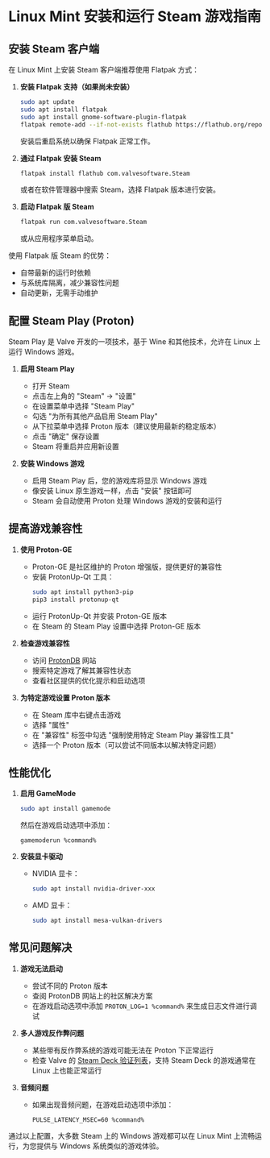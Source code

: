 # Linux Mint 安装和运行 Steam 游戏指南

## 安装 Steam 客户端

在 Linux Mint 上安装 Steam 客户端推荐使用 Flatpak 方式：

1. **安装 Flatpak 支持（如果尚未安装）**
   ```bash
   sudo apt update
   sudo apt install flatpak
   sudo apt install gnome-software-plugin-flatpak
   flatpak remote-add --if-not-exists flathub https://flathub.org/repo/flathub.flatpakrepo
   ```
   安装后重启系统以确保 Flatpak 正常工作。

2. **通过 Flatpak 安装 Steam**
   ```bash
   flatpak install flathub com.valvesoftware.Steam
   ```
   或者在软件管理器中搜索 Steam，选择 Flatpak 版本进行安装。

3. **启动 Flatpak 版 Steam**
   ```bash
   flatpak run com.valvesoftware.Steam
   ```
   或从应用程序菜单启动。

使用 Flatpak 版 Steam 的优势：
- 自带最新的运行时依赖
- 与系统库隔离，减少兼容性问题
- 自动更新，无需手动维护

## 配置 Steam Play (Proton)

Steam Play 是 Valve 开发的一项技术，基于 Wine 和其他技术，允许在 Linux 上运行 Windows 游戏。

1. **启用 Steam Play**
   - 打开 Steam
   - 点击左上角的 "Steam" → "设置"
   - 在设置菜单中选择 "Steam Play"
   - 勾选 "为所有其他产品启用 Steam Play"
   - 从下拉菜单中选择 Proton 版本（建议使用最新的稳定版本）
   - 点击 "确定" 保存设置
   - Steam 将重启并应用新设置

2. **安装 Windows 游戏**
   - 启用 Steam Play 后，您的游戏库将显示 Windows 游戏
   - 像安装 Linux 原生游戏一样，点击 "安装" 按钮即可
   - Steam 会自动使用 Proton 处理 Windows 游戏的安装和运行

## 提高游戏兼容性

1. **使用 Proton-GE**
   - Proton-GE 是社区维护的 Proton 增强版，提供更好的兼容性
   - 安装 ProtonUp-Qt 工具：
     ```bash
     sudo apt install python3-pip
     pip3 install protonup-qt
     ```
   - 运行 ProtonUp-Qt 并安装 Proton-GE 版本
   - 在 Steam 的 Steam Play 设置中选择 Proton-GE 版本

2. **检查游戏兼容性**
   - 访问 [ProtonDB](https://www.protondb.com/) 网站
   - 搜索特定游戏了解其兼容性状态
   - 查看社区提供的优化提示和启动选项

3. **为特定游戏设置 Proton 版本**
   - 在 Steam 库中右键点击游戏
   - 选择 "属性"
   - 在 "兼容性" 标签中勾选 "强制使用特定 Steam Play 兼容性工具"
   - 选择一个 Proton 版本（可以尝试不同版本以解决特定问题）

## 性能优化

1. **启用 GameMode**
   ```bash
   sudo apt install gamemode
   ```
   然后在游戏启动选项中添加：
   ```
   gamemoderun %command%
   ```

2. **安装显卡驱动**
   - NVIDIA 显卡：
     ```bash
     sudo apt install nvidia-driver-xxx
     ```
   - AMD 显卡：
     ```bash
     sudo apt install mesa-vulkan-drivers
     ```

## 常见问题解决

1. **游戏无法启动**
   - 尝试不同的 Proton 版本
   - 查阅 ProtonDB 网站上的社区解决方案
   - 在游戏启动选项中添加 `PROTON_LOG=1 %command%` 来生成日志文件进行调试

2. **多人游戏反作弊问题**
   - 某些带有反作弊系统的游戏可能无法在 Proton 下正常运行
   - 检查 Valve 的 [Steam Deck 验证列表](https://www.steamdeck.com/en/verified)，支持 Steam Deck 的游戏通常在 Linux 上也能正常运行

3. **音频问题**
   - 如果出现音频问题，在游戏启动选项中添加：
     ```
     PULSE_LATENCY_MSEC=60 %command%
     ```

通过以上配置，大多数 Steam 上的 Windows 游戏都可以在 Linux Mint 上流畅运行，为您提供与 Windows 系统类似的游戏体验。
